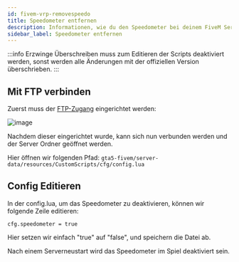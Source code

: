 ```yaml
---
id: fivem-vrp-removespeedo
title: Speedometer entfernen
description: Informationen, wie du den Speedometer bei deinem FiveM Server mit VRP von ZAP-Hosting entfernen kannst - ZAP-Hosting.com Dokumentation
sidebar_label: Speedometer entfernen
---
```


:::info
Erzwinge Überschreiben muss zum Editieren der Scripts deaktiviert werden, sonst werden alle Änderungen mit der offiziellen Version überschrieben.
:::

## Mit FTP verbinden

Zuerst muss der [FTP-Zugang](gameserver-ftpaccess.md) eingerichtet werden:

![image](https://user-images.githubusercontent.com/13604413/159137870-82291650-2fbe-4c53-be81-19f8552069c4.png)

Nachdem dieser eingerichtet wurde, kann sich nun verbunden werden und der Server Ordner geöffnet werden.

Hier öffnen wir folgenden Pfad: `gta5-fivem/server-data/resources/CustomScripts/cfg/config.lua`


## Config Editieren

In der config.lua, um das Speedometer zu deaktivieren, können wir folgende Zeile editieren:

`cfg.speedometer = true`

Hier setzen wir einfach "true" auf "false", und speichern die Datei ab.

Nach einem Serverneustart wird das Speedometer im Spiel deaktiviert sein.
